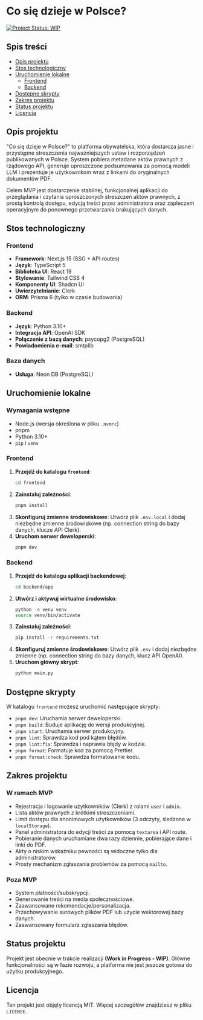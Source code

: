 # Co się dzieje w Polsce?

[![Project Status: WIP](https://img.shields.io/badge/status-work_in_progress-yellow.svg)](https://github.com/rurek/co-sie-dzieje-w-olsce)

## Spis treści

- [Opis projektu](#opis-projektu)
- [Stos technologiczny](#stos-technologiczny)
- [Uruchomienie lokalne](#uruchomienie-lokalne)
  - [Frontend](#frontend)
  - [Backend](#backend)
- [Dostępne skrypty](#dostępne-skrypty)
- [Zakres projektu](#zakres-projektu)
- [Status projektu](#status-projektu)
- [Licencja](#licencja)

## Opis projektu

"Co się dzieje w Polsce?" to platforma obywatelska, która dostarcza jasne i
przystępne streszczenia najważniejszych ustaw i rozporządzeń publikowanych w
Polsce. System pobiera metadane aktów prawnych z rządowego API, generuje
uproszczone podsumowania za pomocą modeli LLM i prezentuje je użytkownikom wraz
z linkami do oryginalnych dokumentów PDF.

Celem MVP jest dostarczenie stabilnej, funkcjonalnej aplikacji do przeglądania i
czytania uproszczonych streszczeń aktów prawnych, z prostą kontrolą dostępu,
edycją treści przez administratora oraz zapleczem operacyjnym do ponownego
przetwarzania brakujących danych.

## Stos technologiczny

### Frontend

- **Framework**: Next.js 15 (SSG + API routes)
- **Język**: TypeScript 5
- **Biblioteka UI**: React 19
- **Stylowanie**: Tailwind CSS 4
- **Komponenty UI**: Shadcn UI
- **Uwierzytelnianie**: Clerk
- **ORM**: Prisma 6 (tylko w czasie budowania)

### Backend

- **Język**: Python 3.10+
- **Integracja API**: OpenAI SDK
- **Połączenie z bazą danych**: psycopg2 (PostgreSQL)
- **Powiadomienia e-mail**: smtplib

### Baza danych

- **Usługa**: Neon DB (PostgreSQL)

## Uruchomienie lokalne

### Wymagania wstępne

- Node.js (wersja określona w pliku `.nvmrc`)
- pnpm
- Python 3.10+
- `pip` i `venv`

### Frontend

1.  **Przejdź do katalogu `frontend`**:
    ```bash
    cd frontend
    ```
2.  **Zainstaluj zależności**:
    ```bash
    pnpm install
    ```
3.  **Skonfiguruj zmienne środowiskowe**: Utwórz plik `.env.local` i dodaj
    niezbędne zmienne środowiskowe (np. connection string do bazy danych, klucze
    API Clerk).
4.  **Uruchom serwer deweloperski**:
    ```bash
    pnpm dev
    ```

### Backend

1.  **Przejdź do katalogu aplikacji backendowej**:
    ```bash
    cd backend/app
    ```
2.  **Utwórz i aktywuj wirtualne środowisko**:
    ```bash
    python -m venv venv
    source venv/bin/activate
    ```
3.  **Zainstaluj zależności**:
    ```bash
    pip install -r requirements.txt
    ```
4.  **Skonfiguruj zmienne środowiskowe**: Utwórz plik `.env` i dodaj niezbędne
    zmienne (np. connection string do bazy danych, klucz API OpenAI).
5.  **Uruchom główny skrypt**:
    ```bash
    python main.py
    ```

## Dostępne skrypty

W katalogu `frontend` możesz uruchomić następujące skrypty:

- `pnpm dev`: Uruchamia serwer deweloperski.
- `pnpm build`: Buduje aplikację do wersji produkcyjnej.
- `pnpm start`: Uruchamia serwer produkcyjny.
- `pnpm lint`: Sprawdza kod pod kątem błędów.
- `pnpm lint:fix`: Sprawdza i naprawia błędy w kodzie.
- `pnpm format`: Formatuje kod za pomocą Prettier.
- `pnpm format:check`: Sprawdza formatowanie kodu.

## Zakres projektu

### W ramach MVP

- Rejestracja i logowanie użytkowników (Clerk) z rolami `user` i `admin`.
- Lista aktów prawnych z krótkimi streszczeniami.
- Limit dostępu dla anonimowych użytkowników (3 odczyty, śledzone w
  `localStorage`).
- Panel administratora do edycji treści za pomocą `textarea` i API route.
- Pobieranie danych uruchamiane dwa razy dziennie, pobierające dane i linki do
  PDF.
- Akty o niskim wskaźniku pewności są widoczne tylko dla administratorów.
- Prosty mechanizm zgłaszania problemów za pomocą `mailto`.

### Poza MVP

- System płatności/subskrypcji.
- Generowanie treści na media społecznościowe.
- Zaawansowane rekomendacje/personalizacja.
- Przechowywanie surowych plików PDF lub użycie wektorowej bazy danych.
- Zaawansowany formularz zgłaszania błędów.

## Status projektu

Projekt jest obecnie w trakcie realizacji **(Work in Progress - WIP)**. Główne
funkcjonalności są w fazie rozwoju, a platforma nie jest jeszcze gotowa do
użytku produkcyjnego.

## Licencja

Ten projekt jest objęty licencją MIT. Więcej szczegółów znajdziesz w pliku
`LICENSE`.
